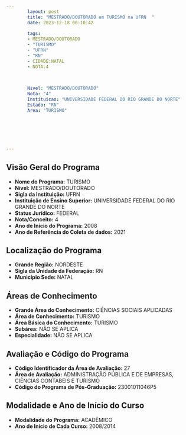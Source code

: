 ```yaml
---
        layout: post
        title: "MESTRADO/DOUTORADO em TURISMO na UFRN  "
        date: 2023-12-18 00:10:42
     
        tags:
        - MESTRADO/DOUTORADO
        - "TURISMO"
        - "UFRN"
        - "RN"
        - CIDADE:NATAL
        - NOTA:4
        
       

        Nivel: "MESTRADO/DOUTORADO"
        Nota: "4"
        Instituicao: "UNIVERSIDADE FEDERAL DO RIO GRANDE DO NORTE"
        Estado: "RN"
        Area: "TURISMO"
        
        
        
        
        
        
---
```

## Visão Geral do Programa
- **Nome do Programa:** TURISMO
- **Nível:** MESTRADO/DOUTORADO
- **Sigla da Instituição:** UFRN
- **Instituição de Ensino Superior:** UNIVERSIDADE FEDERAL DO RIO GRANDE DO NORTE
- **Status Jurídico:** FEDERAL
- **Nota/Conceito:** 4
- **Ano de Início do Programa:** 2008
- **Ano de Referência do Coleta de dados:** 2021

## Localização do Programa
- **Grande Região:** NORDESTE
- **Sigla da Unidade da Federação:** RN
- **Município Sede:** NATAL

## Áreas de Conhecimento
- **Grande Área do Conhecimento:** CIÊNCIAS SOCIAIS APLICADAS
- **Área de Conhecimento:** TURISMO
- **Área Básica do Conhecimento:** TURISMO
- **Subárea:** NÃO SE APLICA
- **Especialidade:** NÃO SE APLICA

## Avaliação e Código do Programa
- **Código Identificador da Área de Avaliação:** 27
- **Área de Avaliação:** ADMINISTRAÇÃO PÚBLICA E DE EMPRESAS, CIÊNCIAS CONTÁBEIS E TURISMO
- **Código do Programa de Pós-Graduação:** 23001011046P5


## Modalidade e Ano de Início do Curso
- **Modalidade do Programa:** ACADÊMICO
- **Ano de Início de Cada Curso:** 2008/2014
